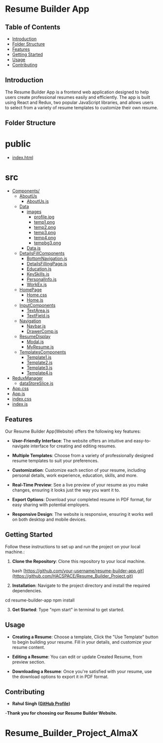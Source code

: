 # Resume Builder App

## Table of Contents

- [Introduction](#introduction)
- [Folder Structure](#Folde_Structure)
- [Features](#features)
- [Getting Started](#getting-started)
- [Usage](#usage)
- [Contributing](#contributing)

## Introduction

The Resume Builder App is a frontend web application designed to help users create professional resumes easily and efficiently. The app is built using React and Redux, two popular JavaScript libraries, and allows users to select from a variety of resume templates to customize their own resume.

## Folder Structure

# public
* [index.html](.\public\index.html)
# src

* [Components/](.\src\Components)
    * [AboutUs](.\src\Components\AboutUs)
        * [AboutUs.js](.\src\Components\AboutUs\About.js)
    * [Data](.\src\Components\Data)
        * [images](.\src\Components\Data\images)
            * [profile.jpg](.\src\Components\Data\images\profile.jpg)
            * [temp1.png](.\src\Components\Data\images\temp1.png)
            * [temp2.png](.\src\Components\Data\images\temp2.png)
            * [temp3.png](.\src\Components\Data\images\temp3.png)
            * [temp4.png](.\src\Components\Data\images\temp4.png)
            * [tempbg3.png](.\src\Components\Data\images\tempbg3.png)
        * [Data.js](.\src\Components\Data)
    * [DetailsFillComponents](.\src\Components\DetailsFillComponents)
        * [BottomNavigation.js](.\src\Components\DetailsFillComponents\BottomNavigation.js)
        * [DetailsFillingPage.js](.\src\Components\DetailsFillComponents\DetailsFillingPage.js)
        * [Education.js](.\src\Components\DetailsFillComponents\Education.js)
        * [KeySkills.js](.\src\Components\DetailsFillComponents\KeySkills.js)
        * [PersonalInfo.js](.\src\Components\DetailsFillComponents\PersonalInfo.js)
        * [WorkEx.js](.\src\Components\DetailsFillComponents\WorkEx.js)
    * [HomePage](.\src\Components\HomePage)
        * [Home.css](.\src\Components\HomePage\Home.css)
        * [Home.js](.\src\Components\HomePage\Home.css)
    * [InputComponents](.\src\Components\InputComponents)
        * [TextArea.js](.\src\Components\InputComponents\TextArea.js)
        * [TextField.js](.\src\Components\InputComponents\TextField.js)
    * [Navigation](.\src\Components\Navigation)
        * [Navbar.js](.\src\Components\Navigation\Navbar.js)
        * [DrawerComp.js](.\src\Components\Navigation\DrawerComp.js)
    * [ResumeDisplay](.\src\Components\ResumeDisplay)
        * [Modal.js](.\src\Components\ResumeDisplay\Modal.js)
        * [MyResume.js](.\src\Components\ResumeDisplay\MyResume.js)
    * [TemplatesComponents](.\src\Components\TemplatesComponents)
        * [Template1.js](.\src\Components\TemplatesComponents\Template1.js)
        * [Template2.js](.\src\Components\TemplatesComponents\Template2.js)
        * [Template3.js](.\src\Components\TemplatesComponents\Template3.js)
        * [Template4.js](.\src\Components\TemplatesComponents\Template4.js)
* [ReduxManager](.\src\ReduxManager)
    * [dataStoreSlice.js](.\src\ReduxManager\dataStoreSlice.js)
* [App.css](.\src\App.css)
* [App.js](.\src\App.js)
* [index.css](.\src\index.css)
* [index.js](.\src\index.js)

## Features

Our Resume Builder App(Website) offers the following key features:

- **User-Friendly Interface**: The website offers an intuitive and easy-to-navigate interface for creating and editing resumes.

- **Multiple Templates**: Choose from a variety of professionally designed resume templates to suit your preferences.

- **Customization**: Customize each section of your resume, including personal details, work experience, education, skills, and more.

- **Real-Time Preview**: See a live preview of your resume as you make changes, ensuring it looks just the way you want it to.
- **Export Options**: Download your completed resume in PDF format, for easy sharing with potential employers.

- **Responsive Design**: The website is responsive, ensuring it works well on both desktop and mobile devices.

## Getting Started

Follow these instructions to set up and run the project on your local machine.:

1. **Clone the Repository**: Clone this repository to your local machine.

   bash
   [https://github.com/your-username/resume-builder-app.git](https://github.com/HACSPACE/Resume_Builder_Project.git)

2. **Installation**: Navigate to the project directory and install the required dependencies.

cd resume-builder-app
npm install

3. **Get Started**: Type "npm start" in terminal to get started.

## Usage

- **Creating a Resume**: Choose a template, Click the "Use Template" button to begin building your resume. Fill in your details, and customize your resume content.

- **Editing a Resume**: You can edit or update Created Resume, from preview section.

- **Downloading a Resume**: Once you're satisfied with your resume, use the download options to export it in PDF format.

## Contributing

- **Rahul Singh ([GitHub Profile](https://github.com/HACSPACE))**


-**Thank you for choosing our Resume Builder Website.**

# Resume_Builder_Project_AlmaX